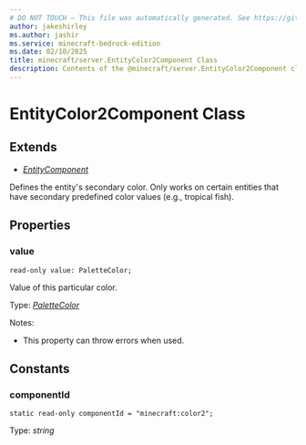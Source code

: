 ```yaml
---
# DO NOT TOUCH — This file was automatically generated. See https://github.com/mojang/minecraftapidocsgenerator to modify descriptions, examples, etc.
author: jakeshirley
ms.author: jashir
ms.service: minecraft-bedrock-edition
ms.date: 02/10/2025
title: minecraft/server.EntityColor2Component Class
description: Contents of the @minecraft/server.EntityColor2Component class.
---
```

# EntityColor2Component Class

## Extends
- [*EntityComponent*](EntityComponent.md)

Defines the entity's secondary color. Only works on certain entities that have secondary predefined color values (e.g., tropical fish).

## Properties

### **value**
`read-only value: PaletteColor;`

Value of this particular color.

Type: [*PaletteColor*](PaletteColor.md)

Notes:
  - This property can throw errors when used.

## Constants

### **componentId**
`static read-only componentId = "minecraft:color2";`

Type: *string*

